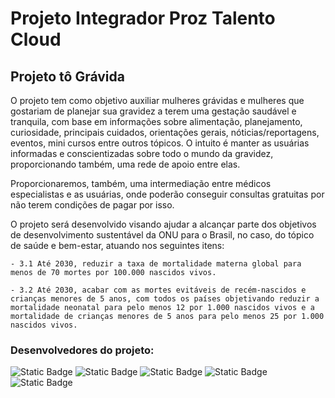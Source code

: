 # Projeto Integrador Proz Talento Cloud

## Projeto tô Grávida

O projeto tem como objetivo auxiliar mulheres grávidas e mulheres que gostariam de planejar sua gravidez a terem uma gestação saudável e tranquila, com base em informações sobre alimentação, planejamento, curiosidade, principais cuidados, orientações gerais, nóticias/reportagens, eventos, mini cursos entre outros tópicos. O intuito é manter as usuárias informadas e conscientizadas sobre todo o mundo da gravidez, proporcionando também, uma rede de apoio entre elas.

Proporcionaremos, também, uma intermediação entre médicos especialistas e as usuárias, onde poderão conseguir consultas gratuitas por não terem condições de pagar por isso.

O projeto será desenvolvido visando ajudar a alcançar parte dos objetivos de desenvolvimento sustentável da ONU para o Brasil, no caso, do tópico de saúde e bem-estar, atuando nos seguintes itens:

`- 3.1 Até 2030, reduzir a taxa de mortalidade materna global para menos de 70 mortes por 100.000 nascidos vivos.`

`- 3.2 Até 2030, acabar com as mortes evitáveis de recém-nascidos e crianças menores de 5 anos, com todos os países objetivando reduzir a mortalidade neonatal para pelo menos 12 por 1.000 nascidos vivos e a mortalidade de crianças menores de 5 anos para pelo menos 25 por 1.000 nascidos vivos.`


### Desenvolvedores do projeto:
![Static Badge](https://img.shields.io/badge/Alexandre%20Pinto%20de%20Souza%20Ferreira-AC0606)
![Static Badge](https://img.shields.io/badge/Anderson%20Machado%20Morais%20-%20verde)
![Static Badge](https://img.shields.io/badge/Andr%C3%A9%20Felipe%20Viana%20dos%20Santos-00B981)
![Static Badge](https://img.shields.io/badge/Carlos%20Eduardo%20Fernandes%20-%20blue)
![Static Badge](https://img.shields.io/badge/Edinara%20Lima%20de%20Alencar-7E0093)